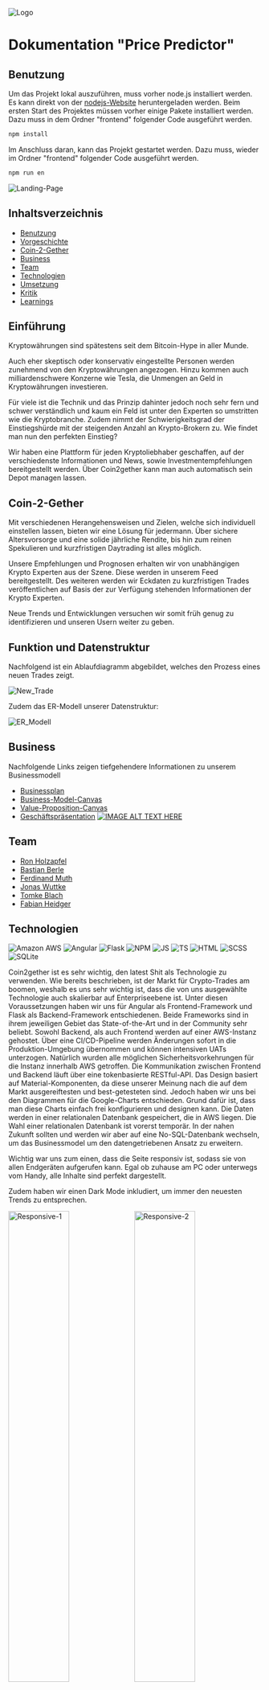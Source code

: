 ![Logo](img/logo_schmal.png)

# Dokumentation "Price Predictor"


## Benutzung

Um das Projekt lokal auszuführen, muss vorher node.js installiert werden. Es kann direkt von der [nodejs-Website](https://nodejs.org/en/download/) heruntergeladen werden.
Beim ersten Start des Projektes müssen vorher einige Pakete installiert werden. Dazu muss in dem Ordner "frontend" folgender Code ausgeführt werden.

```bash
npm install
```

Im Anschluss daran, kann das Projekt gestartet werden. Dazu muss, wieder im Ordner "frontend" folgender Code ausgeführt werden.

```bash
npm run en
```

![Landing-Page](img/c2g_2.png)


## Inhaltsverzeichnis

- [Benutzung](#Benutzung)
- [Vorgeschichte](#Vorgeschichte)
- [Coin-2-Gether](#Coin-2-Gether)
- [Business](#Business)
- [Team](#Team)
- [Technologien](#Technologien)
- [Umsetzung](#Umsetzung)
- [Kritik](#Kritik)
- [Learnings](#Learnings)


## Einführung

Kryptowährungen sind spätestens seit dem Bitcoin-Hype in aller Munde.

Auch eher skeptisch oder konservativ eingestellte Personen werden zunehmend von den Kryptowährungen angezogen. Hinzu kommen auch milliardenschwere Konzerne wie Tesla, die Unmengen an Geld in Kryptowährungen investieren.

Für viele ist die Technik und das Prinzip dahinter jedoch noch sehr fern und schwer verständlich und kaum ein Feld ist unter den Experten so umstritten wie die Kryptobranche. Zudem nimmt der Schwierigkeitsgrad der Einstiegshürde mit der steigenden Anzahl an Krypto-Brokern zu. Wie findet man nun den perfekten Einstieg?

Wir haben eine Plattform für jeden Kryptoliebhaber geschaffen, auf der verschiedenste Informationen und News, sowie Investmentempfehlungen bereitgestellt werden. Über Coin2gether kann man auch automatisch sein Depot managen lassen.


## Coin-2-Gether

Mit verschiedenen Herangehensweisen und Zielen, welche sich individuell einstellen lassen, bieten wir eine Lösung für jedermann. Über sichere Altersvorsorge und eine solide jährliche Rendite, bis hin zum reinen Spekulieren und kurzfristigen Daytrading ist alles möglich.

Unsere Empfehlungen und Prognosen erhalten wir von unabhängigen Krypto Experten aus der Szene. Diese werden in unserem Feed bereitgestellt. Des weiteren werden wir Eckdaten zu kurzfristigen Trades veröffentlichen auf Basis der zur Verfügung stehenden Informationen der Krypto Experten.

Neue Trends und Entwicklungen versuchen wir somit früh genug zu identifizieren und unseren Usern weiter zu geben.


## Funktion und Datenstruktur

Nachfolgend ist ein Ablaufdiagramm abgebildet, welches den Prozess eines neuen Trades zeigt.

![New_Trade](img/Ablauf_Trade.png)

Zudem das ER-Modell unserer Datenstruktur:

![ER_Modell](img/ER_Modell.png)


## Business

Nachfolgende Links zeigen tiefgehendere Informationen zu unserem Businessmodell

- [Businessplan]()
- [Business-Model-Canvas](business/business-model-canvas.png)
- [Value-Proposition-Canvas](business/ValuePropositionCanvas_PricePredictor.png)
- [Geschäftspräsentation](business/Masterslide.pptx)
[![IMAGE ALT TEXT HERE](https://img.youtube.com/vi/YOUTUBE_VIDEO_ID_HERE/0.jpg)](https://www.youtube.com/watch?v=vgI1jMHJQTM&feature=youtu.be)

## Team

- [Ron Holzapfel](https://github.com/Ronho)
- [Bastian Berle](https://github.com/Irish-77)
- [Ferdinand Muth](https://github.com/pfeeerdi)
- [Jonas Wuttke](https://github.com/jonaswuttke)
- [Tomke Blach](https://github.com/tomkeblach)
- [Fabian Heidger](https://github.com/FHeidger)


## Technologien
![Amazon AWS](https://img.shields.io/badge/Technology-AWS-blue?style=flat&logo=amazon%20aws)
![Angular](https://img.shields.io/badge/Technology-Angular-blue?style=flat&logo=angular)
![Flask](https://img.shields.io/badge/Technology-Flask-blue?style=flat&logo=flask)
![NPM](https://img.shields.io/badge/Packages-NPM-blue?style=flat&logo=npm)
![JS](https://img.shields.io/badge/Language-JavaScript-blue?style=flat&logo=JavaScript)
![TS](https://img.shields.io/badge/Language-TypeScript-blue?style=flat&logo=Typescript)
![HTML](https://img.shields.io/badge/Language-HTML5-blue?style=flat&logo=HTML5)
![SCSS](https://img.shields.io/badge/Language-SCSS-blue?style=flat&logo=CSS3)
![SQLite](https://img.shields.io/badge/Language-SQLite-blue?style=flat&logo=SQLite)

Coin2gether ist es sehr wichtig, den latest Shit als Technologie zu verwenden. Wie bereits beschrieben, ist der Markt für Crypto-Trades am boomen, weshalb es uns sehr wichtig ist, dass die von uns ausgewählte Technologie auch skalierbar auf Enterpriseebene ist. Unter diesen Voraussetzungen haben wir uns für Angular als Frontend-Framework und Flask als Backend-Framework entschiedenen. Beide Frameworks sind in ihrem jeweiligen Gebiet das State-of-the-Art und in der Community sehr beliebt. Sowohl Backend, als auch Frontend werden auf einer AWS-Instanz gehostet. Über eine CI/CD-Pipeline werden Änderungen sofort in die Produktion-Umgebung übernommen und können intensiven UATs unterzogen. Natürlich wurden alle möglichen Sicherheitsvorkehrungen für die Instanz innerhalb AWS getroffen. Die Kommunikation zwischen Frontend und Backend läuft über eine tokenbasierte RESTful-API. Das Design basiert auf Material-Komponenten, da diese unserer Meinung nach die auf dem Markt ausgereiftesten und best-getesteten sind. Jedoch haben wir uns bei den Diagrammen für die Google-Charts entschieden. Grund dafür ist, dass man diese Charts einfach frei konfigurieren und designen kann. Die Daten werden in einer relationalen Datenbank gespeichert, die in AWS liegen. Die Wahl einer relationalen Datenbank ist vorerst temporär. In der nahen Zukunft sollten und werden wir aber auf eine No-SQL-Datenbank wechseln, um das Businessmodel um den datengetriebenen Ansatz zu erweitern.

Wichtig war uns zum einen, dass die Seite responsiv ist, sodass sie von allen Endgeräten aufgerufen kann. Egal ob zuhause am PC oder unterwegs vom Handy, alle Inhalte sind perfekt dargestellt.

Zudem haben wir einen Dark Mode inkludiert, um immer den neuesten Trends zu entsprechen.

<div>
<img src="img/c2g_3.png" width="49%" alt="Responsive-1" />
<img src="img/c2g_4.png" width="49%" alt="Responsive-2" />
</div>

![Dark-Mode](img/c2g_1.png)


## Umsetzung

Jeder aus unserem Team hat sein spezifisches Aufgabengebiet gehabt.

[Ferdinand Muth](https://github.com/pfeeerdi) hat das Backend als Aufgabe. Dementsprechend übernimmt er die Wartung unserer AWS-Instanz, die Programmierung der Datenbasis und der damit verbundenen API-Schnittstelle, sowie der CI/CD-Pipeline, um unsere Development-Umgebung in die Produktionsumgebung zu überführen.

[Ron Holzapfel](https://github.com/Ronho) und [Bastian Berle](https://github.com/Irish-77) vereinen das Backend mit dem Frontend und kümmern sich um die datengetriebenen Inhalte unseres Projektes. Dabei hatten beide ihre speziellen Gebiete wie Authentifizierung, Blogfeed und Blogpost oder die Profilseite mit den Charts. Zudem übernehmen Ron und Bastian die Führung des Projektes wie die Leitung der Meetings und der Aufgabenkontrolle.

[Fabian Heidger](https://github.com/FHeidger) ist hauptsächlich im Frontend unterwegs und betreut die datenungetriebenene Inhalte des Projektes. Zudem arbeitet er gegen Ende hin an der Dokumentation mit und dient als Springer.

[Jonas Wuttke](https://github.com/jonaswuttke) ist unser Business- und Designmanager. Er erstellte unser Designentwurf und kümmmert sich um alle Businessangelegenheiten wie das Business-Model-Canvas oder zuletzt unser Werbevideo.

[Tomke Blach](https://github.com/tomkeblach) dient als Springer und unterstützt alle anderen Mitglieder in ihren Bereichen. So arbeitet er mit im Frontend, liefert Inhalte oder unterstützt Jonas beim Werbevideo.

Unserem Team war ein gemeinsames Arbeiten sehr wichtig. So haben wir ein wöchentliches Meeting, wo wir alle angesammelten Themen besprechen. Dementsprechen werden zuerst alle erledigten Aufgaben geprüft und als erledigt markiert. Im weiteren Schritt offene Fragen geklärt und zuletzt die Aufgaben bis zum nächsten Meeting verteilt.

Zur Planung und Übersichtlichkeit haben wir mit den Möglichkeiten von GitHub gearbeitet. So war unser wichtigstes Arbeitsmittel das von GitHub integrierte KANBAN-Board, wo wir alle Aufgaben in verschiedene Listen wie geplant, in Arbeit, Review und Done eingeteilt haben. Dies diente dazu, dass wir jederzeit über eine Übersicht der aktuellen Todos verfügt haben.

Zudem haben wir Issues benutzt, um direkte Probleme und Bugs einzelnenen Teammitgliedern und Gruppen zuzuweisen.

![branch_sytem](img/branch_system.jpeg)

Ein wichtiger Punkt in der Programmierung war die Arbeit mit Branches in GitHub. Dementsprechen haben wir einige Features ausgelagert und nach fertiger Überprüfung wieder mit dem Develop-Branch gemerged. Dies diente dazu, dass die einzelnen Mitglieder unabhängig voneinander arbeiten konnten.

In den letzten Wochen und Tagen haben wir uns zweimal die Woche in einem Meeting getroffen, um schneller auf Fragen und Probleme reagieren zu können. 


## Kritik

- Die Vollständigkeit bei Meetings hätte teilweise besser sein können
- Die Dokumentation hätte von Anfang an stärker in den Fokus rücken müssen (Gerade im Hinblick auf Funktionsweisen und Datenstrukturen)
- Für die Zukunft sollte nicht weiterhin Whatsapp als Channel verwendet werden, da hier keine ausreichende Übersicht geboten wird


## Learnings

Durch die Arbeit im Team und die Verwendung neuer und unbekannter Technologien haben wir auch einige Punkte als Learnings mitgenommen.

- Bei neuen Technologien ist Vorsicht geboten. Fehler können sehr schnell passieren und mitunter gravierende Folgen haben
- Testen ist das A und O!
- Fremdbibliotheken sind nicht immer so gut wie man denkt
- Auch bei Standardbibliotheken kann man vorsichtig sein (bspw. war die Nutzung von MatGridList als Komponente nicht zu empfehlen, sodass wir auf die Flex-Komponente umgestiegen sind, um die Applikation responsive zu gestalten)
- Die Kommunikation im Team lief mit Verlauf des Projektes immer besser





<!--
## **Guidelines for Dvlprs**

#### Coding
- follow guidelines of Uncle Bob's [Clean Code](http://blog.cleancoder.com/)

#### Commiting Rules
- translation for an element: ```added translations lang={ de/en/all } for { element }```
    > added translations lang=de for signin
- typos: ```"fixed typos in <destination>"```
- connect frontend with backend: ```connect fronend w/ backend => { element }```

#### Branch System
![branch_sytem](img/branch_system.jpeg) -->
